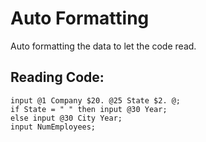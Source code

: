 # Auto Formatting

Auto formatting the data to let the code read.

## Reading Code:

```sas
input @1 Company $20. @25 State $2. @;
if State = " " then input @30 Year;
else input @30 City Year;
input NumEmployees;
```
